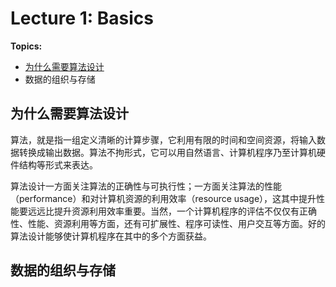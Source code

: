 # Lecture 1: Basics

**Topics:**

- [为什么需要算法设计](#为什么需要算法设计20231013)
- 数据的组织与存储

## 为什么需要算法设计<a name="为什么需要算法设计20231013">

算法，就是指一组定义清晰的计算步骤，它利用有限的时间和空间资源，将输入数据转换成输出数据。算法不拘形式，它可以用自然语言、计算机程序乃至计算机硬件结构等形式来表达。

算法设计一方面关注算法的正确性与可执行性；一方面关注算法的性能（performance）和对计算机资源的利用效率（resource usage），这其中提升性能要远远比提升资源利用效率重要。当然，一个计算机程序的评估不仅仅有正确性、性能、资源利用等方面，还有可扩展性、程序可读性、用户交互等方面。好的算法设计能够使计算机程序在其中的多个方面获益。

## 数据的组织与存储

